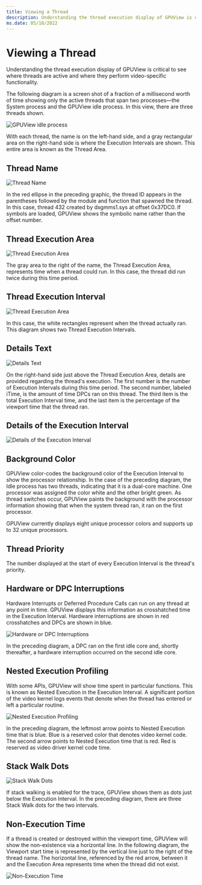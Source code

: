 ```yaml
---
title: Viewing a Thread
description: Understanding the thread execution display of GPUView is critical to see where threads are active and where they perform video-specific functionality. 
ms.date: 05/10/2022
---
```


# Viewing a Thread

Understanding the thread execution display of GPUView is critical to see where threads are active and where they perform video-specific functionality. 

The following diagram is a screen shot of a fraction of a millisecond worth of time showing only the active threads that span two processes—the System process and the GPUView idle process. In this view, there are three threads shown.

![GPUView idle process](\Image\viewing-a-thread01.png) 

With each thread, the name is on the left-hand side, and a gray rectangular area on the right-hand side is where the Execution Intervals are shown. This entire area is known as the Thread Area.

## Thread Name

![Thread Name](\Image\viewing-a-thread02.png)

In the red ellipse in the preceding graphic, the thread ID appears in the parentheses followed by the module and function that spawned the thread. In this case, thread 432 created by dxgmms1.sys at offset 0x37DC0. If symbols are loaded, GPUView shows the symbolic name rather than the offset number. 

## Thread Execution Area

![Thread Execution Area](\Image\viewing-a-thread03.png)

The gray area to the right of the name, the Thread Execution Area, represents time when a thread could run. In this case, the thread did run twice during this time period.

## Thread Execution Interval

![Thread Execution Area](\Image\viewing-a-thread04.png)

In this case, the white rectangles represent when the thread actually ran. This diagram shows two Thread Execution Intervals.

## Details Text

![Details Text](\Image\viewing-a-thread05.png)

On the right-hand side just above the Thread Execution Area, details are provided regarding the thread's execution. The first number is the number of Execution Intervals during this time period. The second number, labeled iTime, is the amount of time DPCs ran on this thread. The third item is the total Execution Interval time, and the last item is the percentage of the viewport time that the thread ran.

## Details of the Execution Interval

![Details of the Execution Interval](\Image\viewing-a-thread06.png)

## Background Color

GPUView color-codes the background color of the Execution Interval to show the processor relationship. In the case of the preceding diagram, the Idle process has two threads, indicating that it is a dual-core machine. One processor was assigned the color white and the other bright green. As thread switches occur, GPUView paints the background with the processor information showing that when the system thread ran, it ran on the first processor. 

GPUView currently displays eight unique processor colors and supports up to 32 unique processors. 

## Thread Priority

The number displayed at the start of every Execution Interval is the thread's priority.

## Hardware or DPC Interruptions

Hardware Interrupts or Deferred Procedure Calls can run on any thread at any point in time. GPUView displays this information as crosshatched time in the Execution Interval. Hardware interruptions are shown in red crosshatches and DPCs are shown in blue.

![Hardware or DPC Interruptions](\Image\viewing-a-thread07.png)

In the preceding diagram, a DPC ran on the first idle core and, shortly thereafter, a hardware interruption occurred on the second idle core.

## Nested Execution Profiling

With some APIs, GPUView will show time spent in particular functions. This is known as Nested Execution in the Execution Interval. A significant portion of the video kernel logs events that denote when the thread has entered or left a particular routine.

![Nested Execution Profiling](\Image\viewing-a-thread08.png)

In the preceding diagram, the leftmost arrow points to Nested Execution time that is blue. Blue is a reserved color that denotes video kernel code. The second arrow points to Nested Execution time that is red. Red is reserved as video driver kernel code time. 

## Stack Walk Dots

![Stack Walk Dots](\Image\viewing-a-thread09.png)

If stack walking is enabled for the trace, GPUView shows them as dots just below the Execution Interval. In the preceding diagram, there are three Stack Walk dots for the two intervals.

## Non-Execution Time

If a thread is created or destroyed within the viewport time, GPUView will show the non-existence via a horizontal line. In the following diagram, the Viewport start time is represented by the vertical line just to the right of the thread name. The horizontal line, referenced by the red arrow, between it and the Execution Area represents time when the thread did not exist.

![Non-Execution Time](\Image\viewing-a-thread10.png)